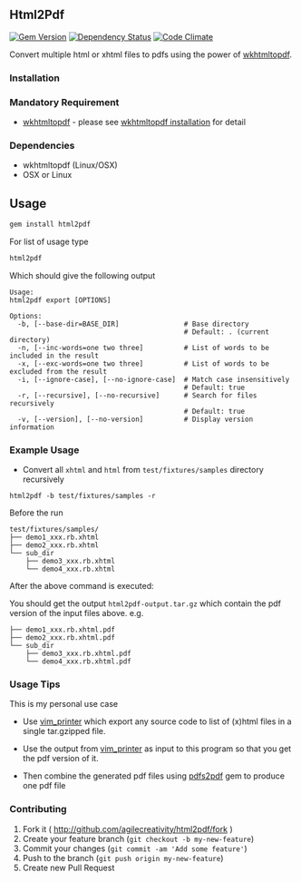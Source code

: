 ## Html2Pdf

[![Gem Version](https://badge.fury.io/rb/html2pdf.svg)][gem]
[![Dependency Status](https://gemnasium.com/agilecreativity/html2pdf.png)][gemnasium]
[![Code Climate](https://codeclimate.com/github/agilecreativity/html2pdf.png)][codeclimate]

[gemnasium]: https://gemnasium.com/agilecreativity/html2pdf
[codeclimate]: https://codeclimate.com/github/agilecreativity/html2pdf
[gem]: http://badge.fury.io/rb/html2pdf

Convert multiple html or xhtml files to pdfs using the power of [wkhtmltopdf][].

### Installation

### Mandatory Requirement

- [wkhtmltopdf][] - please see [wkhtmltopdf installation][] for detail

### Dependencies

- wkhtmltopdf (Linux/OSX)
- OSX or Linux

## Usage

```sh
gem install html2pdf
```

For list of usage type

```sh
html2pdf
```

Which should give the following output

```
Usage:
html2pdf export [OPTIONS]

Options:
  -b, [--base-dir=BASE_DIR]                # Base directory
                                           # Default: . (current directory)
  -n, [--inc-words=one two three]          # List of words to be included in the result
  -x, [--exc-words=one two three]          # List of words to be excluded from the result
  -i, [--ignore-case], [--no-ignore-case]  # Match case insensitively
                                           # Default: true
  -r, [--recursive], [--no-recursive]      # Search for files recursively
                                           # Default: true
  -v, [--version], [--no-version]          # Display version information
```

### Example Usage

- Convert all `xhtml` and `html` from `test/fixtures/samples` directory
  recursively
```
html2pdf -b test/fixtures/samples -r
```
Before the run
```
test/fixtures/samples/
├── demo1_xxx.rb.xhtml
├── demo2_xxx.rb.xhtml
└── sub_dir
    ├── demo3_xxx.rb.xhtml
    └── demo4_xxx.rb.xhtml
```
After the above command is executed:

You should get the output `html2pdf-output.tar.gz`
which contain the pdf version of the input files above.
e.g.

```
├── demo1_xxx.rb.xhtml.pdf
├── demo2_xxx.rb.xhtml.pdf
└── sub_dir
    ├── demo3_xxx.rb.xhtml.pdf
    └── demo4_xxx.rb.xhtml.pdf
```

### Usage Tips

This is my personal use case

- Use [vim_printer][] which export any source code to list of (x)html files in
a single tar.gzipped file.

- Use the output from [vim_printer][] as input to this program so that you get
the pdf version of it.

- Then combine the generated pdf files using [pdfs2pdf][] gem to produce one pdf file

### Contributing

1. Fork it ( http://github.com/agilecreativity/html2pdf/fork )
2. Create your feature branch (`git checkout -b my-new-feature`)
3. Commit your changes (`git commit -am 'Add some feature'`)
4. Push to the branch (`git push origin my-new-feature`)
5. Create new Pull Request

[vim_printer]: https://github.com/agilecreativity/vim_printer
[pdfs2pdf]: https://github.com/agilecreativity/pdfs2pdf
[wkhtmltopdf]: http://wkhtmltopdf.org/
[wkhtmltopdf installation]: https://github.com/pdfkit/pdfkit/wiki/Installing-WKHTMLTOPDF

